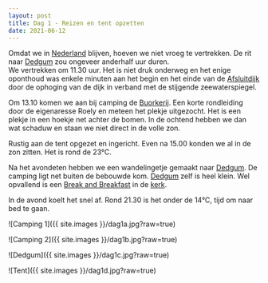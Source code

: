 ```yaml
---
layout: post
title: Dag 1 - Reizen en tent opzetten
date: 2021-06-12
---
```

Omdat we in [Nederland](https://nl.wikipedia.org/wiki/Nederland#:~:text=Nederland%20is%20een%20van%20de%20landen%20binnen%20het%20Koninkrijk%20der%20Nederlanden.&text=De%20hoofdstad%20van%20Nederland%20is,van%20bijna%20420%20inwoners%2Fkm%C2%B2.) blijven, hoeven we niet vroeg te vertrekken. De rit naar [Dedgum](https://nl.wikipedia.org/wiki/Dedgum) zou ongeveer anderhalf uur duren.  
We vertrekken om 11.30 uur. Het is niet druk onderweg en het enige oponthoud was enkele minuten aan het begin en het einde van de [Afsluitdijk](https://nl.wikipedia.org/wiki/Afsluitdijk) door de ophoging van de dijk in verband met de stijgende zeewaterspiegel.  

Om 13.10 komen we aan bij camping de [Buorkerij](https://www.campingdedgum.nl/). Een korte rondleiding door de eigenaresse Roely en meteen het plekje uitgezocht. Het is een plekje in een hoekje net achter de bomen. In de ochtend hebben we dan wat schaduw en staan we niet direct in de volle zon.  

Rustig aan de tent opgezet en ingericht. Even na 15.00 konden we al in de zon zitten. Het is rond de 23°C.

Na het avondeten hebben we een wandelingetje gemaakt naar [Dedgum](https://nl.wikipedia.org/wiki/Dedgum). De camping ligt net buiten de bebouwde kom. [Dedgum](https://nl.wikipedia.org/wiki/Dedgum) zelf is heel klein. Wel opvallend is een [Break and Breakfast](https://dedzjum.nl/info-b-b-kerk/) in de [kerk](https://aldefrysketsjerken.nl/index.php?saftid=saft-f80ea54a-7dfe-437d-b064-5156cd5df02a).  

In de avond koelt het snel af. Rond 21.30 is het onder de 14°C, tijd om naar bed te gaan.

![Camping 1]({{ site.images }}/dag1a.jpg?raw=true)  

![Camping 2]({{ site.images }}/dag1b.jpg?raw=true)  

![Dedgum]({{ site.images }}/dag1c.jpg?raw=true)  

![Tent]({{ site.images }}/dag1d.jpg?raw=true)
